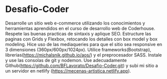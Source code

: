 # Desafio-Coder
Desarrolle un sitio web e-commerce utilizando los conocimientos y herramientas aprendidos en el curso de desarrollo web de Coderhouse.
Respete las buenas practicas de sintaxis y aplique SEO.
Estructure las paginas con Grids y Flexbox, retocando los detalles con box model y box modeling.
Hice uso de las mediaqueries para que el sitio sea responsive en 3 dimensiones (360px/600px/1024px).
Utilice frameworks(Bootstrap), librerias(https://michalsnik.github.io/aos/) y el preprocesador SASS.
Instale y use las consolas de git y nodemon.
Use adecuadamente Github(https://github.com/BFLavorato/Desafio-Coder.git) y subi mi sitio a un servidor en netlify (https://mecenas-artistica.netlify.app).
